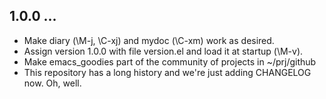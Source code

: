 ## 1.0.0 ...

 * Make diary (\M-j, \C-xj) and mydoc (\C-xm) work as desired.
 * Assign version 1.0.0 with file version.el and load it at startup (\M-v).
 * Make emacs_goodies part of the community of projects in ~/prj/github
 * This repository has a long history and we're just adding CHANGELOG now.
   Oh, well.
